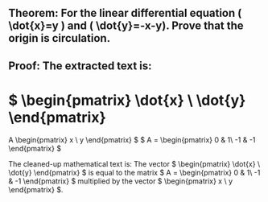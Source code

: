 ## Theorem: For the linear differential equation \( \dot{x}=y \) and \( \dot{y}=-x-y). Prove that the origin is circulation.


## Proof: The extracted text is:
$
\begin{pmatrix}
\dot{x} \\
\dot{y}
\end{pmatrix}
= 
A
\begin{pmatrix}
x \\
y
\end{pmatrix}
$
$
A = 
\begin{pmatrix}
0 & 1\\
-1 & -1
\end{pmatrix}
$


The cleaned-up mathematical text is:
The vector
$
\begin{pmatrix}
\dot{x} \\
\dot{y}
\end{pmatrix}
$
is equal to the matrix 
$
A = 
\begin{pmatrix}
0 & 1\\
-1 & -1
\end{pmatrix}
$
multiplied by the vector
$
\begin{pmatrix}
x \\
y
\end{pmatrix}
$. 
